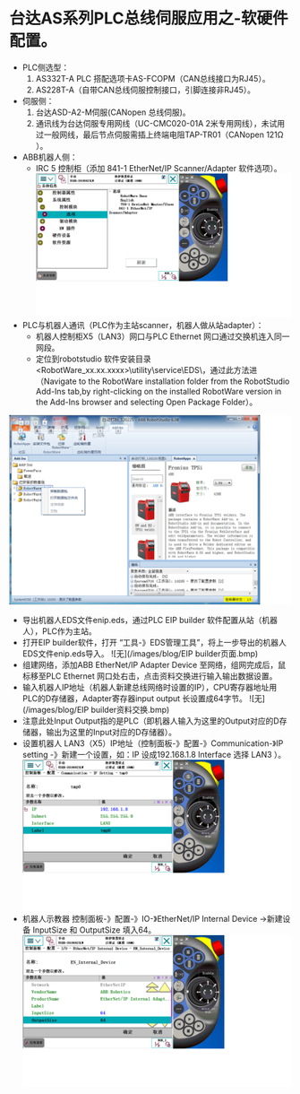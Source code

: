  台达AS系列PLC总线伺服应用之-软硬件配置。
========================================

- PLC侧选型：
  1. AS332T-A PLC 搭配选项卡AS-FCOPM（CAN总线接口为RJ45）。
  2. AS228T-A（自带CAN总线伺服控制接口，引脚连接非RJ45）。
- 伺服侧：
  1. 台达ASD-A2-M伺服(CANopen 总线伺服)。
  2. 通讯线为台达伺服专用网线（UC-CMC020-01A 2米专用网线），未试用过一般网线，最后节点伺服需插上终端电阻TAP-TR01（CANopen 121Ω ）。 
- ABB机器人侧：
  - IRC 5 控制柜（添加 841-1 EtherNet/IP Scanner/Adapter 软件选项）。
![无](/images/blog/已安装选项.bmp)
- PLC与机器人通讯（PLC作为主站scanner，机器人做从站adapter）：
  - 机器人控制柜X5（LAN3）网口与PLC Ethernet 网口通过交换机连入同一网段。
  - 定位到robotstudio 软件安装目录 <RobotWare_xx.xx.xxxx>\utility\service\EDS\，通过此方法进（Navigate to the RobotWare installation folder from the RobotStudio Add-Ins tab,by right-clicking on the installed RobotWare version in the Add-Ins browser and selecting Open Package Folder）。
  
![无](/images/blog/EDS文件路径.bmp)  
  - 导出机器人EDS文件enip.eds，通过PLC EIP builder 软件配置从站（机器人），PLC作为主站。
  - 打开EIP builder软件，打开 “工具-》EDS管理工具”，将上一步导出的机器人EDS文件enip.eds导入。
![无](/images/blog/EIP builder页面.bmp)  
  - 组建网络，添加ABB EtherNet/IP Adapter Device 至网络，组网完成后，鼠标移至PLC Ethernet 网口处右击，点击资料交换进行输入输出数据设置。
  - 输入机器人IP地址（机器人新建总线网络时设置的IP），CPU寄存器地址用PLC的D存储器，Adapter寄存器input  output 长设置成64字节。
![无](/images/blog/EIP builder资料交换.bmp)
  - 注意此处Input Output指的是PLC（即机器人输入为这里的Output对应的D存储器，输出为这里的Input对应的D存储器）。
  - 设置机器人 LAN3（X5）IP地址（控制面板-》配置-》Communication-》IP setting -》新建一个设置，如：IP 设成192.168.1.8 Interface 选择 LAN3 ）。
![无](/images/blog/LAN3口IP设置.bmp) 
  - 机器人示教器 控制面板-》配置-》IO-》EtherNet/IP Internal Device ->新建设备 InputSize 和 OutputSize 填入64。
![无](/images/blog/EN_Internal_Device设置.bmp)
